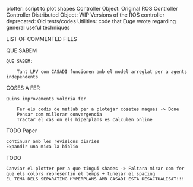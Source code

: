 plotter: script to plot shapes
Controller Object: Original ROS Controller
Controller Distributed Object: WIP Versions of the ROS controller 
deprecated: Old tests/codes 
Utilities: code that Euge wrote regarding general useful techniques 

LIST OF COMMENTED FILES

QUE SABEM

    QUE SABEM: 
        
        Tant LPV com CASADI funcionen amb el model arreglat per a agents independents


COSES A FER


    Quins improvements voldria fer

        Fer els codis de matlab per a plotejar cosetes maques -> Done 
        Pensar com millorar convergencia
        Tractar el cas on els hiperplans es calculen online 

TODO Paper 
    
    Continuar amb les revisions diaries
    Expandir una mica la biblio 

TODO 

    Canviar el plotter per a que tingui shades -> Faltara mirar com fer que els colors representin el temps + tunejar el spacing
    EL TEMA DELS SEPARATING HYPERPLANS AMB CASADI ESTA DESACTUALISAT!!! 


    
